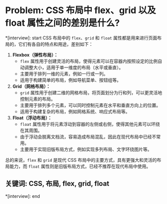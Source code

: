 # Problem: CSS 布局中 flex、grid 以及 float 属性之间的差别是什么?

*[interview]: start
CSS 布局中的 `flex`、`grid` 和 `float` 属性都是用来进行页面布局的，它们有各自的特点和用途，差别如下：

1. **Flexbox（弹性布局）：**
   - `flex` 属性用于创建灵活的布局，使得元素可以在容器内按照设定的比例自动调整大小，适用于单一维度的布局（水平或垂直）。
   - 主要用于排列一维的元素，例如一行或一列。
   - 适用于构建简单的布局，例如导航菜单、按钮组等。
2. **Grid（网格布局）：**
   - `grid` 属性用于创建二维的网格布局，将页面划分为行和列，可以更灵活地控制元素的布局。
   - 主要用于排列多个元素，可以同时控制元素在水平和垂直方向上的位置。
   - 适用于构建复杂的布局，例如网格系统、响应式布局等。
3. **Float（浮动布局）：**
   - `float` 属性用于将元素浮动到容器的左侧或右侧，使得其他元素可以环绕在其周围。
   - 由于浮动会脱离文档流，容易造成布局混乱，因此在现代布局中已经不常用。
   - 主要用于实现旧版布局方式，例如实现多列布局、文字环绕图片等。

总的来说，`flex` 和 `grid` 是现代 CSS 布局中的主要方式，具有更强大和灵活的布局能力，而 `float` 属性则是旧版布局方式，已经不推荐在现代布局中使用。

## 关键词: CSS, 布局, flex, grid, float
*[interview]: end

